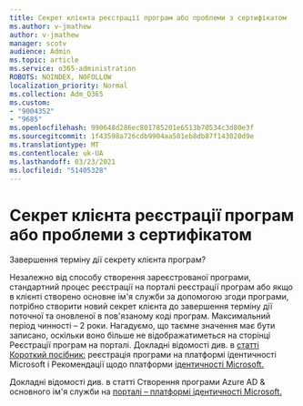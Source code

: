 ```yaml
---
title: Секрет клієнта реєстрації програм або проблеми з сертифікатом
ms.author: v-jmathew
author: v-jmathew
manager: scotv
audience: Admin
ms.topic: article
ms.service: o365-administration
ROBOTS: NOINDEX, NOFOLLOW
localization_priority: Normal
ms.collection: Adm_O365
ms.custom:
- "9004352"
- "9685"
ms.openlocfilehash: 990648d286ec801785201e6513b70534c3d80e3f
ms.sourcegitcommit: 1f43598a726cdb9904aa501eb8db87f143020d9e
ms.translationtype: MT
ms.contentlocale: uk-UA
ms.lasthandoff: 03/23/2021
ms.locfileid: "51405328"
---
```

# <a name="app-registration-client-secret-or-certificate-issues"></a>Секрет клієнта реєстрації програм або проблеми з сертифікатом

Завершення терміну дії секрету клієнта програм?

Незалежно від способу створення зареєстрованої програми, стандартний процес реєстрації на порталі реєстрації програм або якщо в клієнті створено основне ім'я служби за допомогою згоди програми, потрібно створити новий секрет клієнта до завершення терміну дії поточної та оновленої в пов'язаному коді програм. Максимальний період чинності – 2 роки. Нагадуємо, що таємне значення має бути записано, оскільки воно більше не відображатиметься на сторінці Реєстрації програм на порталі. Докладні відомості див. в [статті Короткий посібник:](https://docs.microsoft.com/azure/active-directory/develop/quickstart-register-app) реєстрація програми на платформі ідентичності Microsoft і Рекомендації щодо платформи [ідентичності Microsoft.](https://docs.microsoft.com/azure/active-directory/develop/identity-platform-integration-checklist#security)

Докладні відомості див. в статті Створення програми Azure AD & основного ім'я служби на [порталі – платформі ідентичності Microsoft.](https://docs.microsoft.com/azure/active-directory/develop/howto-create-service-principal-portal)
